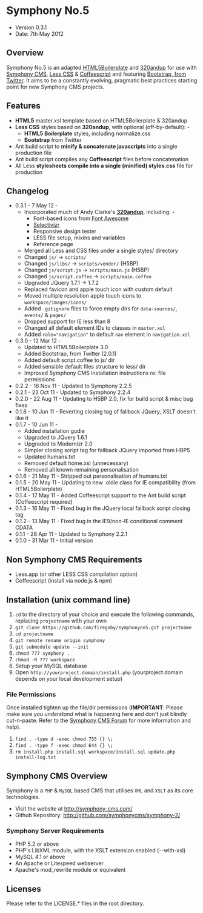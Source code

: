 # Symphony No.5 #

* Version 0.3.1
* Date: 7th May 2012

## Overview

Symphony No.5 is an adapted [HTML5Boilerplate](http://html5boilerplate.com/) and [320andup](http://github.com/malarkey/320andup) for use with [Symphony CMS](http://symphony-cms.com/), [Less CSS](http://lesscss.org/) & [Coffeescript](http://coffeescript.org/) and featuring [Bootstrap, from Twitter](http://twitter.github.com/bootstrap/). It aims to be a constantly evolving, pragmatic best practices starting point for new Symphony CMS projects.

## Features

* **HTML5** master.xsl template based on HTML5Boilerplate & 320andup
* **Less CSS** styles based on **320andup**, with optional (off-by-default): -
  * **HTML5 Boilerplate** styles, including normalize.css
  * **Bootstrap** from Twitter
* Ant build script to **minify & concatenate javascripts** into a single production file
* Ant build script compiles any **Coffeescript** files before concatenation 
* All Less **stylesheets compile into a single (minified) styles.css** file for production

## Changelog

* 0.3.1 - 7 May 12 -
  * Incorporated much of Andy Clarke's [**320andup**](http://github.com/malarkey/320andup), including: -
    - Font-based icons from [Font Awesome](http://fortawesome.github.com/Font-Awesome)
    - [Selectivizr](http://selectivizr.com/)
    - Responsive design tester
    - LESS file setup, mixins and variables
    - Reference page
  * Merged all Less and CSS files under a single styles/ directory
  * Changed `js/` -> `scripts/`
  * Changed `js/libs/` -> `scripts/vendor/` (H5BP)
  * Changed `js/script.js` -> `scripts/main.js` (H5BP)
  * Changed `js/script.coffee` -> `scripts/main.coffee`
  * Upgraded JQuery 1.7.1 -> 1.7.2
  * Replaced favicon and apple touch icon with custom default
  * Moved multiple resolution apple touch icons to `workspace/images/icons/`
  * Added `.gitignore` files to force empty dirs for `data-sources/`, `events/` & `pages/`
  * Dropped support for IE less than 8
  * Changed all default element IDs to classes in `master.xsl`
  * Added `role="navigation"` to default `nav` element in `navigation.xsl`
* 0.3.0 - 12 Mar 12 -
  * Updated to HTML5Boilerplate 3.0
  * Added Bootstrap, from Twitter (2.0.1)
  * Added default script.coffee to js/ dir
  * Added sensible default files structure to less/ dir
  * Improved Symphony CMS installation instructions re: file permissions
* 0.2.2 - 16 Nov 11 - Updated to Symphony 2.2.5
* 0.2.1 - 23 Oct 11 - Updated to Symphony 2.2.4
* 0.2.0 - 22 Aug 11 - Updating to H5BP 2.0, fix for build script & misc bug fixes
* 0.1.8 - 10 Jun 11 - Reverting closing tag of fallback JQuery, XSLT doesn't like it
* 0.1.7 - 10 Jun 11 - 
  * Added installation gudie
  * Upgraded to JQuery 1.6.1
  * Upgraded to Modernizr 2.0
  * Simpler closing script tag for fallback JQuery imported from HBP5
  * Updated humans.txt
  * Removed default home.xsl (unnecessary)
  * Removed all known remaining personalisation
* 0.1.6 - 21 May 11 - Stripped out personalisation of humans.txt
* 0.1.5 - 20 May 11 - Updating to new .oldie class for IE compatibility (from HTML5Bolierplate)
* 0.1.4 - 17 May 11 - Added Coffeescript support to the Ant build script (Coffeescript required)
* 0.1.3 - 16 May 11 - Fixed bug in the JQuery local fallback script closing tag 
* 0.1.2 - 13 May 11 - Fixed bug in the IE9/non-IE conditional comment CDATA
* 0.1.1 - 28 Apr 11 - Updated to Symphony 2.2.1
* 0.1.0 - 31 Mar 11 - Initial version 

## Non Symphony CMS Requirements

* Less.app (or other LESS CSS compilation option)
* Coffeescript (install via node.js & npm)

## Installation (unix command line)

1. `cd` to the directory of your choice and execute the following commands, replacing `projectname` with your own
2. `git clone https://github.com/firegoby/symphonyno5.git projectname`
3. `cd projectname`
4. `git remote rename origin symphony`
5. `git submodule update --init`
6. `chmod 777 symphony .`
7. `chmod -R 777 workspace`
8. Setup your MySQL database
9. Open `http://yourproject.domain/install.php` (yourproject.domain depends on your local development setup)

### File Permissions
Once installed tighten up the file/dir permissions (**IMPORTANT**: Please make sure you *understand* what is happening here and don't just blindly cut-n-paste. Refer to the [Symphony CMS Forum](http://symphony-cms.com/discuss/) for more information and help).

1. `find . -type d -exec chmod 755 {} \;`
2. `find . -type f -exec chmod 644 {} \;`
3. `rm install.php install.sql workspace/install.sql update.php install-log.txt`

## Symphony CMS Overview

Symphony is a `PHP` & `MySQL` based CMS that utilises `XML` and `XSLT` as
its core technologies. 

* Visit the website at <http://symphony-cms.com/>
* Github Repository: <http://github.com/symphonycms/symphony-2/>

### Symphony Server Requirements

- PHP 5.2 or above
- PHP's LibXML module, with the XSLT extension enabled (--with-xsl)
- MySQL 4.1 or above
- An Apache or Litespeed webserver
- Apache's mod_rewrite module or equivalent

## Licenses

Please refer to the LICENSE.* files in the root directory.
